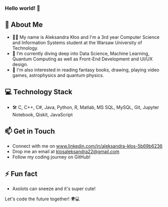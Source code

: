 ### Hello world! 👋  
## 🚀 About Me
- 👨‍💻 My name is Aleksandra Kłos and I'm a 3rd year Computer Science and Information Systems student at the Warsaw University of Technology.
- 🧠 I’m currently diving deep into Data Science, Machine Learning, Quantum Computing as well as Front-End Development and UI/UX design.
- 🌟 I'm also interested in reading fantasy books, drawing, playing video games, astrophysics and quantum physics.

## 💻 Technology Stack
- 🛠️ C, C++, C#, Java, Python, R, Matlab, MS SQL, MySQL, Git, Jupyter Notebook, Qiskit, JavaScript

## 📫 Get in Touch
- Connect with me on www.linkedin.com/in/aleksandra-kłos-5b69b6236
- Drop me an email at klosaleksandra22@gmail.com
- Follow my coding journey on GitHub!

## ⚡ Fun fact
- Axolots can sneeze and it's super cute!


Let's code the future together! 🌍💻

